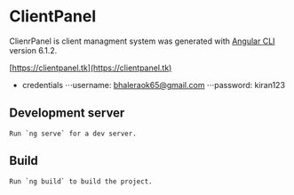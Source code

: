 # ClientPanel

ClienrPanel is client managment system was generated with [Angular CLI](https://github.com/angular/angular-cli) version 6.1.2.

[https://clientpanel.tk](https://clientpanel.tk)
+ credentials 
⋅⋅⋅username: bhaleraok65@gmail.com
⋅⋅⋅password: kiran123

## Development server
```
Run `ng serve` for a dev server.
```

## Build
```
Run `ng build` to build the project. 
```
